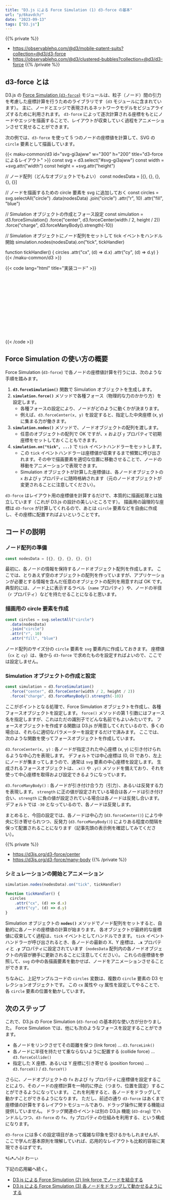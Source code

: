 ```yaml
---
title: "D3.js による Force Simulation (1) d3-force の基本"
url: "p/6kavdch/"
date: "2023-09-13"
tags: ["D3.js"]
---
```


{{% private %}}
- https://observablehq.com/@d3/mobile-patent-suits?collection=@d3/d3-force
- https://observablehq.com/@d3/clustered-bubbles?collection=@d3/d3-force
{{% /private %}}

d3-force とは
----

D3.js の [Force Simulation (`d3-force`)](https://d3js.org/d3-force) モジュールは、粒子（ノード）間の引力を考慮した座標計算を行うためのライブラリです（`d3` モジュールに含まれています）。
主に、ノードとエッジで表現されるネットワークモデルをビジュアライズするために利用されます。
`d3-force` によって逐次計算される座標をもとにノードやエッジを描画することで、レイアウトが収束していく過程をアニメーションさせて見せることができます。

次の例では、`d3-force` を使って 5 つのノードの座標値を計算して、SVG の `circle` 要素として描画しています。

{{< maku-common/d3 id="svg-gi3ajww" w="300" h="200" title="d3-force によるレイアウト" >}}
const svg = d3.select("#svg-gi3ajww")
const width = +svg.attr("width")
const height = +svg.attr("height")

// ノード配列（どんなオブジェクトでもよい）
const nodesData = [{}, {}, {}, {}, {}]

// ノードを描画するための circle 要素を svg に追加しておく
const circles = svg.selectAll("circle")
  .data(nodesData)
  .join("circle")
  .attr("r", 10)
  .attr("fill", "blue")

// Simulation オブジェクトの作成とフォース設定
const simulation = d3.forceSimulation()
  .force("center", d3.forceCenter(width / 2, height / 2))
  .force("charge", d3.forceManyBody().strength(-10))

// Simulation オブジェクトにノード配列をセットして tick イベントをハンドル開始
simulation.nodes(nodesData).on("tick", tickHandler)

function tickHandler() {
  circles
    .attr("cx", (d) => d.x)
    .attr("cy", (d) => d.y)
}
{{< /maku-common/d3 >}}

{{< code lang="html" title="実装コード" >}}
<svg id="#svg-gi3ajww" width="300" height="200"></svg>
<script>
const svg = d3.select("#svg-gi3ajww")
const width = +svg.attr("width")
const height = +svg.attr("height")

// ノード配列（どんなオブジェクトでもよい）
const nodesData = [{}, {}, {}, {}, {}]

// ノードを描画するための circle 要素を svg に追加しておく
const circles = svg.selectAll("circle")
  .data(nodesData)
  .join("circle")
  .attr("r", 10)
  .attr("fill", "blue")

// Simulation オブジェクトの作成とフォース設定
const simulation = d3.forceSimulation()
  .force("center", d3.forceCenter(width / 2, height / 2))
  .force("charge", d3.forceManyBody().strength(-10))

// Simulation オブジェクトにノード配列をセットして tick イベントをハンドル開始
simulation.nodes(nodesData).on("tick", tickHandler)

function tickHandler() {
  circles
    .attr("cx", (d) => d.x)  // d3-force が求めた X 座標をそのまま採用
    .attr("cy", (d) => d.y)  // d3-force が求めた Y 座標をそのまま採用
}
</script>
{{< /code >}}


Force Simulation の使い方の概要
----

Force Simulation (`d3-force`) で各ノードの座標値計算を行うには、次のような手順を踏みます。

1. __`d3.forceSimulation()`__ 関数で Simulation オブジェクトを生成します。
1. __`simulation.force()`__ メソッドで各種フォース（物理的な力のかかり方）を設定します。
   - 各種フォースの設定により、ノードがどのように動くかが決まります。
   - 例えば、`d3.forceCenter(x, y)` を設定すると、指定した中央座標 (x, y) に集まる力が働きます。
1. __`simulation.nodes()`__ メソッドで、ノードオブジェクトの配列を渡します。
   - 任意のオブジェクトの配列で OK ですが、`x` および `y` プロパティで初期座標をセットしておくこともできます。
1. __`simulation.on("tick", ...)`__ で `tick` イベントハンドラーをセットします。
   - この `tick` イベントハンドラーは座標値が収束するまで頻繁に呼び出されます。その中で描画要素を適切な位置に移動させることで、ノードの移動をアニメーションで表現できます。
   - Simulation オブジェクトが計算した座標値は、各ノードオブジェクトの `x` および `y` プロパティに随時格納されます（元のノードオブジェクトが変更されることに注意してください）。

`d3-force` はレイアウト用の座標値を計算するだけで、本質的に描画処理とは独立しています（これが D3.js の設計の美しいところです）。
描画用の論理的な座標は `d3-force` が計算してくれるので、あとは `circle` 要素などを自由に作成し、その座標に配置すればよいということです。


コードの説明
----

### ノード配列の準備

```js
const nodesData = [{}, {}, {}, {}, {}]
```

最初に、各ノードの情報を保持するノードオブジェクト配列を作成します。
ここでは、とりあえず空のオブジェクトの配列を作っていますが、アプリケーションが必要とする情報を含んだ任意のオブジェクトの配列を用意すれば OK です。
典型的には、ノード上に表示するラベル（`name` プロパティ）や、ノードの半径（`r` プロパティ）などを持たせることになると思います。

### 描画用の circle 要素を作成

```js
const circles = svg.selectAll("circle")
  .data(nodesData)
  .join("circle")
  .attr("r", 10)
  .attr("fill", "blue")
```

ノード配列のサイズ分の `circle` 要素を `svg` 要素内に作成しておきます。
座標値（`cx` と `cy`）は、後から `d3-force` で求めたものを設定すればよいので、ここでは設定しません。

###  Simulation オブジェクトの作成と設定

```js
const simulation = d3.forceSimulation()
  .force("center", d3.forceCenter(width / 2, height / 2))
  .force("charge", d3.forceManyBody().strength(-10))
```

ここがポイントとなる処理で、Force Simulation オブジェクトを作成し、各種フォースオブジェクトを設定します。
`force()` メソッドの第 1 引数にはフォース名を指定しますが、これはただの識別子でどんな名前でもよいみたいです。
フォースオブジェクトを作成する関数は D3.js が用意してくれているので、多くの場合は、それらに適切なパラメーターを設定するだけで済みます。
ここでは、次のような関数を使ってフォースオブジェクトを作成しています。

`d3.forceCenter(x, y)`
: 各ノードが指定された中心座標 (x, y) に引き付けられるような中心力を表現します。
デフォルトでは中心座標は (0, 0) であり、左上にノードが集まってしまうので、通常は `svg` 要素の中心座標を設定します。
生成されるフォースオブジェクトは、`.x()` や `.y()` メソッドを備えており、それを使って中心座標を取得および設定できるようになっています。

`d3.forceManyBody()`
: 各ノードが引き付け合う力（引力）、あるいは反発する力を表現します。
`strength` に正の値が設定されている場合は各ノードは引き付け合い、`strength` に負の値が設定されている場合は各ノードは反発し合います。
デフォルトでは `-30` となっているので、各ノードは反発します。

まとめると、今回の設定では、各ノードは中心力 (`d3.forceCenter()`) により中央に引き寄せられつつ、反発力 (`d3.forceManyBody()`) によりある程度の間隔を保って配置されることになります（記事先頭の表示例を確認してみてください）。

{{% private %}}
- https://d3js.org/d3-force/center
- https://d3js.org/d3-force/many-body
{{% /private %}}

### シミュレーションの開始とアニメーション

```js
simulation.nodes(nodesData).on("tick", tickHandler)

function tickHandler() {
  circles
    .attr("cx", (d) => d.x)
    .attr("cy", (d) => d.y)
}
```

Simulation オブジェクトの __`nodes()`__ メソッドでノード配列をセットすると、自動的に各ノードの座標値の計算が始まります。
各オブジェクトが最終的な座標値に収束してく過程は、`tick` イベントとしてハンドルできます。
`tick` イベントハンドラーが呼び出されるとき、各ノードの最新の X、Y 座標は、__`.x`__ プロパティと __`.y`__ プロパティに設定されています（`nodesData` 配列内の各ノードオブジェクトの内容が勝手に更新されることに注意してください）。
これらの座標値を参照して、`svg` の中の各描画要素を動かせば、ノードをアニメーションさせることができます。

ちなみに、上記サンプルコードの `circles` 変数は、複数の `circle` 要素の D3 セレクションオブジェクトです。
この `cx` 属性や `cy` 属性を設定してやることで、各 `circle` 要素の位置を動かしています。


次のステップ
----

これで、D3.js の Force Simulation (`d3-force`) の基本的な使い方が分かりました。
Force Simulation では、他にも次のようなフォースを設定することができます。

- 各ノードをリンクさせてその距離を保つ (link force) ... `d3.forceLink()`
- 各ノードに半径を持たせて重ならないように配置する (collide force) ... `d3.forceCollide()`
- 指定した X 座標、あるいは Y 座標に引き寄せる (position forces) ... `d3.forceX()` / `d3.forceY()`

さらに、ノードオブジェクトの `fx` および `fy` プロパティに座標値を設定することにより、そのノードの座標計算を一時的に停止（つまり、位置を固定）することができるようになっています。
これを利用すると、各ノードをドラッグして動かすことができるようになります。
ただし、前述の通り `d3-force` はあくまで座標値の計算をするレイアウトモジュールであり、ドラッグ操作に関する機能は提供していません。
ドラッグ関連のイベントは別の D3.js 機能 (`d3-drag`) でハンドルしつつ、`d3-force` の `fx`、`fy` プロパティの仕組みを利用する、という構成になります。

`d3-force` には多くの設定項目があって複雑な印象を受けるかもしれませんが、ここで学んだ基本原則を理解していれば、応用的なレイアウトも比較的容易に実現できるはずです。

٩(๑❛ᴗ❛๑)۶ わーぃ

下記の応用編へ続く。

- [D3.js による Force Simulation (2) link force でノードを結合する](/p/9ujohp6/)
- [D3.js による Force Simulation (3) 各ノードをドラッグして動かせるようにする](/p/8dmb73t/)

